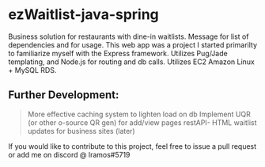 # ezWaitlist-java-spring
Business solution for restaurants with dine-in waitlists. Message for list of dependencies and for usage.
This web app was a project I started primarilty to familiarize myself with the Express framework. Utilizes
Pug/Jade templating, and Node.js for routing and db calls. Utilizes EC2 Amazon Linux + MySQL RDS.

## Further Development:
> More effective caching system to lighten load on db
> Implement UQR (or other o-source QR gen) for add/view pages
> restAPI- HTML waitlist updates for business sites (later)

If you would like to contribute to this project, feel free to issue a pull request or add me on discord @ lramos#5719
